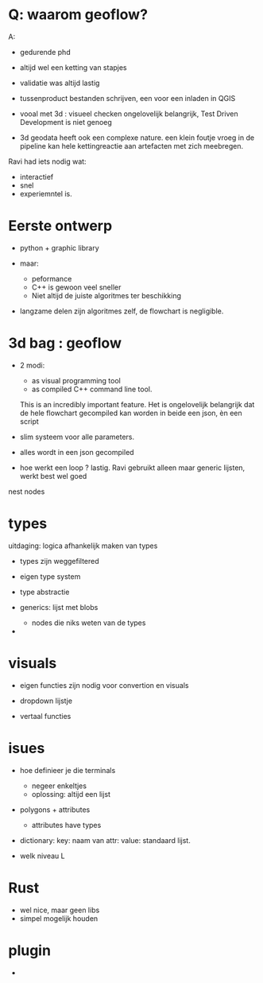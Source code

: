 
# Q: waarom geoflow?

A: 
- gedurende phd
- altijd wel een ketting van stapjes
- validatie was altijd lastig
- tussenproduct bestanden schrijven, een voor een inladen in QGIS
- vooal met 3d : visueel checken ongelovelijk belangrijk, Test Driven Development is niet genoeg

- 3d geodata heeft ook een complexe nature. een klein foutje vroeg in de pipeline kan hele kettingreactie aan artefacten met zich meebregen.

Ravi had iets nodig wat:
- interactief
- snel
- experiemntel 
is.


# Eerste ontwerp

- python + graphic library

- maar:
  - peformance 
  - C++ is gewoon veel sneller 
  - Niet altijd de juiste algoritmes ter beschikking
  
- langzame delen zijn algoritmes zelf, de flowchart is negligible.


# 3d bag : geoflow 

- 2 modi:
  - as visual programming tool
  - as compiled C++ command line tool.

  This is an incredibly important feature.
  Het is ongelovelijk belangrijk dat de hele flowchart gecompiled kan worden in beide een json, èn een script
- slim systeem voor alle parameters. 

- alles wordt in een json gecompiled

- hoe werkt een loop ? lastig. Ravi gebruikt alleen maar generic lijsten, werkt best wel goed



nest nodes

# types 

uitdaging: logica afhankelijk maken van types
- types zijn weggefiltered 
- eigen type system
- type abstractie

- generics: lijst met blobs 
  - nodes die niks weten van de types
- 


# visuals 

- eigen functies zijn nodig voor convertion en visuals


- dropdown lijstje 
- vertaal functies




# isues 
- hoe definieer je die terminals
  - negeer enkeltjes  
  - oplossing: altijd een lijst


- polygons + attributes
  - attributes have types 
- dictionary: key: naam van attr: value: standaard lijst. 

- welk niveau L 



# Rust
- wel nice, maar geen libs
- simpel mogelijk houden 





# plugin 
- 